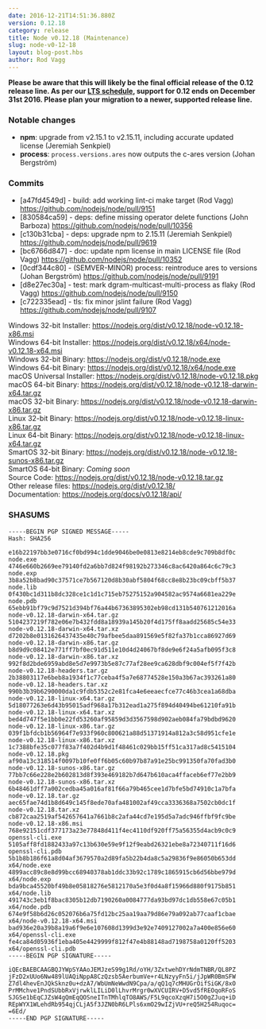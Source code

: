 ```yaml
---
date: 2016-12-21T14:51:36.880Z
version: 0.12.18
category: release
title: Node v0.12.18 (Maintenance)
slug: node-v0-12-18
layout: blog-post.hbs
author: Rod Vagg
---
```


**Please be aware that this will likely be the final official release of the 0.12 release line. As per our [LTS schedule](https://github.com/nodejs/LTS/#lts-schedule), support for 0.12 ends on December 31st 2016. Please plan your migration to a newer, supported release line.**

### Notable changes

* **npm**: upgrade from v2.15.1 to v2.15.11, including accurate updated license (Jeremiah Senkpiel)
* **process**: `process.versions.ares` now outputs the c-ares version (Johan Bergström)

### Commits

* [a47fd4549d] - build: add working lint-ci make target (Rod Vagg) https://github.com/nodejs/node/pull/9151
* [830584ca59] - deps: define missing operator delete functions (John Barboza) https://github.com/nodejs/node/pull/10356
* [c130b31cba] - deps: upgrade npm to 2.15.11 (Jeremiah Senkpiel) https://github.com/nodejs/node/pull/9619
* [bc6766d847] - doc: update npm license in main LICENSE file (Rod Vagg) https://github.com/nodejs/node/pull/10352
* [0cdf344c80] - (SEMVER-MINOR) process: reintroduce ares to versions (Johan Bergström) https://github.com/nodejs/node/pull/9191
* [d8e27ec30a] - test: mark dgram-multicast-multi-process as flaky (Rod Vagg) https://github.com/nodejs/node/pull/9150
* [c722335ead] - tls: fix minor jslint failure (Rod Vagg) https://github.com/nodejs/node/pull/9107

Windows 32-bit Installer: https://nodejs.org/dist/v0.12.18/node-v0.12.18-x86.msi<br> Windows 64-bit Installer: https://nodejs.org/dist/v0.12.18/x64/node-v0.12.18-x64.msi<br> Windows 32-bit Binary: https://nodejs.org/dist/v0.12.18/node.exe<br> Windows 64-bit Binary: https://nodejs.org/dist/v0.12.18/x64/node.exe<br> macOS Universal Installer: https://nodejs.org/dist/v0.12.18/node-v0.12.18.pkg<br> macOS 64-bit Binary: https://nodejs.org/dist/v0.12.18/node-v0.12.18-darwin-x64.tar.gz<br> macOS 32-bit Binary: https://nodejs.org/dist/v0.12.18/node-v0.12.18-darwin-x86.tar.gz<br> Linux 32-bit Binary: https://nodejs.org/dist/v0.12.18/node-v0.12.18-linux-x86.tar.gz<br> Linux 64-bit Binary: https://nodejs.org/dist/v0.12.18/node-v0.12.18-linux-x64.tar.gz<br> SmartOS 32-bit Binary: https://nodejs.org/dist/v0.12.18/node-v0.12.18-sunos-x86.tar.gz<br> SmartOS 64-bit Binary: *Coming soon*<br> Source Code: https://nodejs.org/dist/v0.12.18/node-v0.12.18.tar.gz<br> Other release files: https://nodejs.org/dist/v0.12.18/<br> Documentation: https://nodejs.org/docs/v0.12.18/api/

### SHASUMS

```
-----BEGIN PGP SIGNED MESSAGE-----
Hash: SHA256

e16b22197bb3e0716cf0bd994c1dde9046be0e0813e8214eb8cde9c709b8df0c  node.exe
4746e660b2669ee79140fd2a6bb7d824f98192b273346c8ac6420a864c6c79c3  node.exp
3b8a52b8bad90c37571ce7b567120d8b30abf5804f68cc8e8b23bc09cbff5b37  node.lib
0f430bc1d311b8dc328ce1c1d1c715eb75275152a904582ac9574a6681ea229e  node.pdb
65ebb91bf79c9d7521d394bf76a44b67363895302eb98cd131b540761212016a  node-v0.12.18-darwin-x64.tar.gz
5104237219f782e06e7b432fdd8a18939a145b20f4d175ff8aadd25685c54e33  node-v0.12.18-darwin-x64.tar.xz
d7202b8e0131626437435e40c79afbee5daa891569e5f82fa37b1cca86927d69  node-v0.12.18-darwin-x86.tar.gz
b8d9d9c08412e771ff7bf0ec91d511e10d4d24067bf8de9e6f24a5afb095f3c8  node-v0.12.18-darwin-x86.tar.xz
992f8d2bde6959abd8e5d7e9973b5e87c77af28ee9ca628dbf9c004ef5f7f42b  node-v0.12.18-headers.tar.gz
2b38803117e6beb8a1934f1c77ceba4f5a7e68774528e150a3b67ac393261a80  node-v0.12.18-headers.tar.xz
990b3b39b6290000da1c9fdb5352c2e81fca4e6eeaecfce77c46b3cea1a68dba  node-v0.12.18-linux-x64.tar.gz
5d18077263e6d43b95015adf968a17b312ead1a275f894d40494be61210fa91b  node-v0.12.18-linux-x64.tar.xz
bed4d747f5e1bb0e22fd53260af95859d3d3567598d902aeb084fa79bdbd9620  node-v0.12.18-linux-x86.tar.gz
039f1bfdcb1b56964f7e933f960c800621a88d51371914a812a3c58d951cfe1e  node-v0.12.18-linux-x86.tar.xz
1c7388bfe35c077f83a7f402d4b9d1f48461c029bb15ff51ca317ad8c5415104  node-v0.12.18.pkg
af90a13c318514f0097b10fe0ff6b05c60b97b87a91e25bc991350fa70fad3b0  node-v0.12.18-sunos-x86.tar.gz
77bb7c66e228e2b602813d8f393e469182b7d647b610aca4ffaceb6ef77e2bb9  node-v0.12.18-sunos-x86.tar.xz
6b48461dff7a002cedba45a016af81f66a79b465cee1d7bfe5bd74910c1a7bfa  node-v0.12.18.tar.gz
aec65fae74d1b8d649c145f8ede70afa481002af49cca3336368a7502cb0dc1f  node-v0.12.18.tar.xz
cb872caa2519af542657641a7661b8c2afa44cd7e195d5a7adc946ffbf9fc9be  node-v0.12.18-x86.msi
768e92151cdf377173a23e77848d411f4ec4110df920ff75a56355d4acb9c0c9  openssl-cli.exe
5105aff8fd1882433a97c13b630e59e9f12f9eabd26321ebe8a72340711f16d6  openssl-cli.pdb
5b1b8b186f61a8d04af3679570a2d89fa5b22b4da8c5a29836f9e86050b653dd  x64/node.exe
4899acc89c8e8d99bcc68940378ab1ddc33b92c1789c1865915cb6d56bbe979d  x64/node.exp
bda9bca45520bf49b8e05818276e5812170a5e3f0d4a8f15966d880f9175b851  x64/node.lib
491743c3eb1f8bac8305b12db7190260a0084777da93bd97dc1db558e67c05b1  x64/node.pdb
674e9f58b6d26c052076b6a75fd12bc25aa19aa79d86e79a092ab77caaf1cbae  x64/node-v0.12.18-x64.msi
bad936e20a39b8a19a6f9e6e107608d1399d3e92e7409127002a7a400e856e60  x64/openssl-cli.exe
fe4ca84d05936f1eba405e4429999f812f47e4b88148ad7198758a0120ff5203  x64/openssl-cli.pdb
-----BEGIN PGP SIGNATURE-----

iQEcBAEBCAAGBQJYWpSYAAoJEMJzeS99g1Rd/oYH/3ZxtwehDYrNdmTNBR/QL8PZ
jFzD2xUUo6Nw489lUAQiNppA8CzQzsb5AerbumVe+r4LNzyyFn5i/jJpWR0BmSFW
Z7dl4hevEnJQkSknz0u+dzA7/WbUmNeWwdN9Cpa/a/qQ1q7cMHUGrOifSiGK/8xO
PrMMchve1PndSUbbRxVjrwklLILiD0lLhvrMrgr0wXVCUIRV+D5vd5fREOqoRFoS
SJGSe1bEqCJZsW4gQmEqQOSneITnTMhlqTO8AWS/F5L9qcoXzqH7i5O0gZJuq+iD
REpWYX1WLehdRb954qjCLjA5f3JZN0bR6LPls6xmO29wIZjVU+reQ5H254Ruqoc=
=6Ed/
-----END PGP SIGNATURE-----

```
